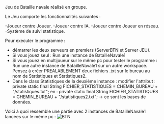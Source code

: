 Jeu de Bataille navale réalisé en groupe.

Le Jeu comporte les fonctionnalités suivantes : 

-Joueur contre Joueur.
-Joueur contre IA.
-Joueur contre Joueur en réseau.
-Système de suivi statistique.


Pour executer le programme :
- démarrer les deux serveurs en premiers (ServerBTN et Server JEU).
- Si vous jouez seul : Run une instance de BatailleNavale1
- Si vous jouez en multijoueur sur le même pc pour tester le programme : Run une autre instance de BatailleNavale1 sur un autre workspace. Pensez à créer PREALABLEMENT deux fichiers .txt sur le bureau au nom de Statistiques et Statistiques2.
- Dans le class Statistiques de la deuxième instance :
 modifier l'attribut : private static final String FICHIER_STATISTIQUES = CHEMIN_BUREAU + "/statistiques.txt";
 en : private static final String FICHIER_STATISTIQUES = CHEMIN_BUREAU + "/statistiques2.txt";
      → ce sont les bases de données.

Voici à quoi ressemble une partie avec 2 instances de BatailleNavale1 lancées sur le même pc : 
![BTN](https://github.com/Jisse7/BatailleNavale.github/assets/105201176/c300481b-6995-4c82-85b8-60788d8b0b20)
